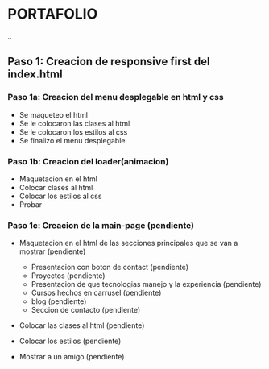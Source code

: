 # PORTAFOLIO

..

## Paso 1: Creacion de responsive first del index.html

### Paso 1a: Creacion del menu desplegable en html y css

- Se maqueteo el html
- Se le colocaron las clases al html
- Se le colocaron los estilos al css
- Se finalizo el menu desplegable

### Paso 1b: Creacion del loader(animacion)

- Maquetacion en el html
- Colocar clases al html
- Colocar los estilos al css
- Probar

### Paso 1c: Creacion de la main-page (pendiente)

- Maquetacion en el html de las secciones principales que se van a mostrar (pendiente)
    - Presentacion con boton de contact (pendiente)
    - Proyectos (pendiente)
    - Presentacion de que tecnologias manejo y la experiencia (pendiente)
    - Cursos hechos en carrusel (pendiente)
    - blog  (pendiente)
    - Seccion de contacto (pendiente)

- Colocar las clases al html (pendiente)
- Colocar los estilos (pendiente)
- Mostrar a un amigo (pendiente)

